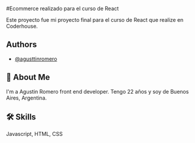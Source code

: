 
#Ecommerce realizado para el curso de React

Este proyecto fue mi proyecto final para el curso de React que realize en Coderhouse. 


## Authors

- [@agusttinromero](https://www.github.com/agusttinromero)




## 🚀 About Me
I'm a Agustin Romero front end developer. Tengo 22 años y soy de Buenos Aires, Argentina.


## 🛠 Skills
Javascript, HTML, CSS















